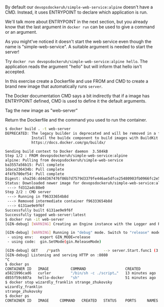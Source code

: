 By default our `devopsdockeruh/simple-web-service:alpine` doesn't have a CMD. Instead, it uses ENTRYPOINT to declare which application is run.

We'll talk more about ENTRYPOINT in the next section, but you already know that the last argument in `docker run` can be used to give a command or an argument.

As you might've noticed it doesn't start the web service even though the name is "simple-web-service". A suitable argument is needed to start the server!

Try `docker run devopsdockeruh/simple-web-service:alpine hello`. The application reads the argument "hello" but will inform that hello isn't accepted.

In this exercise create a Dockerfile and use FROM and CMD to create a brand new image that automatically runs `server`.

The Docker documentation CMD says a bit indirectly that if a image has ENTRYPOINT defined, CMD is used to define it the default arguments.

Tag the new image as "web-server"

Return the Dockerfile and the command you used to run the container.


```sh
$ docker build . -t web-server
DEPRECATED: The legacy builder is deprecated and will be removed in a future release.
            Install the buildx component to build images with BuildKit:
            https://docs.docker.com/go/buildx/

Sending build context to Docker daemon  3.584kB
Step 1/2 : FROM devopsdockeruh/simple-web-service:alpine
alpine: Pulling from devopsdockeruh/simple-web-service
ba3557a56b15: Pull complete 
1dace236434b: Pull complete 
4f4fb700ef54: Pull complete 
Digest: sha256:dd4d367476f86b7d7579d3379fe446ae5dfce25480903fb0966fc2e5257e0543
Status: Downloaded newer image for devopsdockeruh/simple-web-service:alpine
 ---> fd312adc88e0
Step 2/2 : CMD server
 ---> Running in f96333654b8d
 ---> Removed intermediate container f96333654b8d
 ---> 6131ae9e9f6f
Successfully built 6131ae9e9f6f
Successfully tagged web-server:latest
$ docker run -it web-server
[GIN-debug] [WARNING] Creating an Engine instance with the Logger and Recovery middleware already attached.

[GIN-debug] [WARNING] Running in "debug" mode. Switch to "release" mode in production.
 - using env:   export GIN_MODE=release
 - using code:  gin.SetMode(gin.ReleaseMode)

[GIN-debug] GET    /*path                    --> server.Start.func1 (3 handlers)
[GIN-debug] Listening and serving HTTP on :8080
^C
$ docker ps
CONTAINER ID   IMAGE          COMMAND                  CREATED          STATUS          PORTS     NAMES
a5821996cad6   curler         "/bin/sh -c ./script…"   13 minutes ago   Up 13 minutes             wizardly_franklin
d855f59c607a   hello-docker   "sh"                     51 minutes ago   Up 51 minutes             strange_zhukovsky
$ docker stop wizardly_franklin strange_zhukovsky
wizardly_franklin
strange_zhukovsky
$ docker ps
CONTAINER ID   IMAGE     COMMAND   CREATED   STATUS    PORTS     NAMES
```

